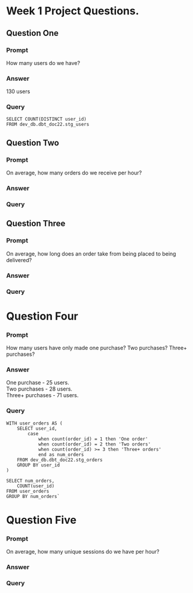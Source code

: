 # Week 1 Project Questions. 

## Question One
### Prompt
How many users do we have?
### Answer
130 users
### Query
```
SELECT COUNT(DISTINCT user_id) 
FROM dev_db.dbt_doc22.stg_users
```

## Question Two
### Prompt
On average, how many orders do we receive per hour?
### Answer
### Query

## Question Three
### Prompt
On average, how long does an order take from being placed to being delivered?
### Answer
### Query

# Question Four
### Prompt
How many users have only made one purchase? Two purchases? Three+ purchases?
### Answer
One purchase - 25 users.  
Two purchases - 28 users.  
Three+ purchases - 71 users.  
### Query
```
WITH user_orders AS (
    SELECT user_id,
        case
            when count(order_id) = 1 then 'One order'
            when count(order_id) = 2 then 'Two orders'
            when count(order_id) >= 3 then 'Three+ orders'
            end as num_orders
    FROM dev_db.dbt_doc22.stg_orders
    GROUP BY user_id
)

SELECT num_orders,
    COUNT(user_id)
FROM user_orders
GROUP BY num_orders`
```

# Question Five
### Prompt
On average, how many unique sessions do we have per hour?
### Answer
### Query
